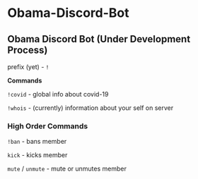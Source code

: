 # Obama-Discord-Bot

## Obama Discord Bot (Under Development Process)

prefix (yet) - `!`

**Commands**

`!covid` - global info about covid-19

`!whois` - (currently) information about your self on server

### High Order Commands

`!ban` - bans member

`kick` - kicks member

`mute` / `unmute` - mute or unmutes member
